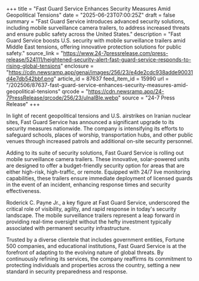 +++
title = "Fast Guard Service Enhances Security Measures Amid Geopolitical Tensions"
date = "2025-06-23T07:00:25Z"
draft = false
summary = "Fast Guard Service introduces advanced security solutions, including mobile surveillance camera trailers, to address increased threats and ensure public safety across the United States."
description = "Fast Guard Service boosts U.S. security with mobile surveillance trailers amid Middle East tensions, offering innovative protection solutions for public safety."
source_link = "https://www.24-7pressrelease.com/press-release/524111/heightened-security-alert-fast-guard-service-responds-to-rising-global-tensions"
enclosure = "https://cdn.newsramp.app/genai/images/256/23/e4de2cdc938adde90031d4e7db542bbf.png"
article_id = 87637
feed_item_id = 15990
url = "/202506/87637-fast-guard-service-enhances-security-measures-amid-geopolitical-tensions"
qrcode = "https://cdn.newsramp.app/24-7PressRelease/qrcode/256/23/ulnaIBIe.webp"
source = "24-7 Press Release"
+++

<p>In light of recent geopolitical tensions and U.S. airstrikes on Iranian nuclear sites, Fast Guard Service has announced a significant upgrade to its security measures nationwide. The company is intensifying its efforts to safeguard schools, places of worship, transportation hubs, and other public venues through increased patrols and additional on-site security personnel.</p><p>Adding to its suite of security solutions, Fast Guard Service is rolling out mobile surveillance camera trailers. These innovative, solar-powered units are designed to offer a budget-friendly security option for areas that are either high-risk, high-traffic, or remote. Equipped with 24/7 live monitoring capabilities, these trailers ensure immediate deployment of licensed guards in the event of an incident, enhancing response times and security effectiveness.</p><p>Roderick C. Payne Jr., a key figure at Fast Guard Service, underscored the critical role of visibility, agility, and rapid response in today's security landscape. The mobile surveillance trailers represent a leap forward in providing real-time oversight without the hefty investment typically associated with permanent security infrastructure.</p><p>Trusted by a diverse clientele that includes government entities, Fortune 500 companies, and educational institutions, Fast Guard Service is at the forefront of adapting to the evolving nature of global threats. By continuously refining its services, the company reaffirms its commitment to protecting individuals and properties across the country, setting a new standard in security preparedness and response.</p>